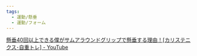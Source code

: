 ```yaml
---
tags:
  - 運動/懸垂
  - 運動/フォーム
---
```

[懸垂40回以上できる僕がサムアラウンドグリップで懸垂する理由！[カリステニクス･自重トレ] - YouTube](https://www.youtube.com/watch?v=LNEdG5gGGBY)

